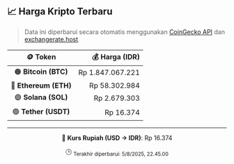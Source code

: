 

<!-- HARGA_KRIPTO -->
## 📈 Harga Kripto Terbaru

> Data ini diperbarui secara otomatis menggunakan [CoinGecko API](https://www.coingecko.com/) dan [exchangerate.host](https://exchangerate.host/)

<div align="center">

| 🪙 Token | 💰 Harga (IDR) |
|:------:|---------------:|
| 🟠 **Bitcoin (BTC)**   | Rp 1.847.067.221 |
| 🔵 **Ethereum (ETH)**  | Rp 58.302.984 |
| 🟣 **Solana (SOL)**    | Rp 2.679.303 |
| 🟢 **Tether (USDT)**   | Rp 16.374 |

---

💱 **Kurs Rupiah (USD → IDR)**: Rp 16.374

🕒 <sub>Terakhir diperbarui: 5/8/2025, 22.45.00</sub>

</div>
<!-- /HARGA_KRIPTO -->